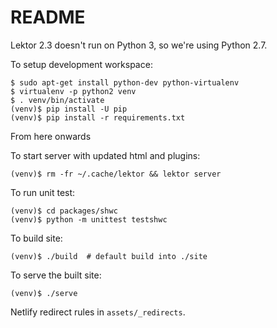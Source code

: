 # README

Lektor 2.3 doesn't run on Python 3, so we're using Python 2.7.

To setup development workspace:

```
$ sudo apt-get install python-dev python-virtualenv
$ virtualenv -p python2 venv
$ . venv/bin/activate
(venv)$ pip install -U pip
(venv)$ pip install -r requirements.txt
```

From here onwards

To start server with updated html and plugins:

```
(venv)$ rm -fr ~/.cache/lektor && lektor server
```

To run unit test:

```
(venv)$ cd packages/shwc
(venv)$ python -m unittest testshwc
```

To build site:

```
(venv)$ ./build  # default build into ./site
```

To serve the built site:

```
(venv)$ ./serve
```

Netlify redirect rules in `assets/_redirects`.
